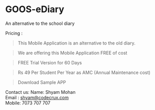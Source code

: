 # GOOS-eDiary
An alternative to the school diary

Pricing :
> This Mobile Application is an alternative to the old diary.

> We are offering this Mobile Application FREE of cost

> FREE Trial Version for 60 Days

> Rs 49 Per Student Per Year as AMC (Annual Maintenance cost)

> Download Sample APP 

Contact us:
Name: Shyam Mohan                                   
Email : shyam@codecrux.com  
Mobile: 7073 707 707

